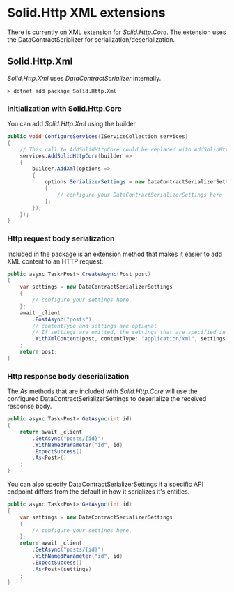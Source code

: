 # Solid.Http XML extensions

There is currently on XML extension for _Solid.Http.Core_. The extension uses the DataContractSerializer for serialization/deserialization.

## Solid.Http.Xml

_Solid.Http.Xml_ uses _DataContractSerializer_ internally.

```cli
> dotnet add package Solid.Http.Xml
```

### Initialization with Solid.Http.Core
You can add _Solid.Http.Xml_ using the builder.

```csharp
public void ConfigureServices(IServiceCollection services)
{
    // This call to AddSolidHttpCore could be replaced with AddSolidHttp
    services.AddSolidHttpCore(builder => 
    {
        builder.AddXml(options => 
        {
            options.SerializerSettings = new DataContractSerializerSettings
            {
                // configure your DataContractSerializerSettings here
            };
        });
    });
}
```

### Http request body serialization

Included in the package is an extension method that makes it easier to add XML content to an HTTP request.

```csharp
public async Task<Post> CreateAsync(Post post)
{
    var settings = new DataContractSerializerSettings
    {
        // configure your settings here.
    };
    await _client
        .PostAsync("posts")
        // contentType and settings are optional
        // If settings are omitted, the settings that are specified in the SolidHttpXmlOptions are used.
        .WithXmlContent(post, contentType: "application/xml", settings: settings)
    ;
    return post;
}
```

### Http response body deserialization

The _As_ methods that are included with _Solid.Http.Core_ will use the configured DataContractSerializerSettings to deserialize the received response body.

```csharp
public async Task<Post> GetAsync(int id)
{
    return await _client
        .GetAsync("posts/{id}")
        .WithNamedParameter("id", id)
        .ExpectSuccess()
        .As<Post>()
    ;
}
```

You can also specify DataContractSerializerSettings if a specific API endpoint differs from the default in how it serializes it's entities.

```csharp
public async Task<Post> GetAsync(int id)
{
    var settings = new DataContractSerializerSettings
    {
        // configure your settings here.
    };
    return await _client
        .GetAsync("posts/{id}")
        .WithNamedParameter("id", id)
        .ExpectSuccess()
        .As<Post>(settings)
    ;
}
```
